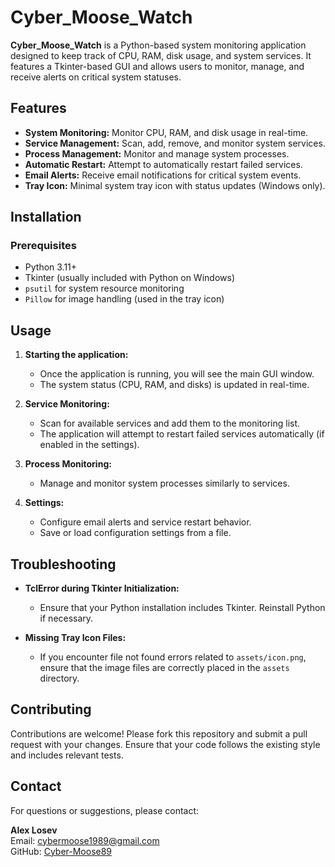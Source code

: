 # Cyber_Moose_Watch

**Cyber_Moose_Watch** is a Python-based system monitoring application designed to keep track of CPU, RAM, disk usage, and system services. It features a Tkinter-based GUI and allows users to monitor, manage, and receive alerts on critical system statuses.

## Features

- **System Monitoring:** Monitor CPU, RAM, and disk usage in real-time.
- **Service Management:** Scan, add, remove, and monitor system services.
- **Process Management:** Monitor and manage system processes.
- **Automatic Restart:** Attempt to automatically restart failed services.
- **Email Alerts:** Receive email notifications for critical system events.
- **Tray Icon:** Minimal system tray icon with status updates (Windows only).

## Installation

### Prerequisites

- Python 3.11+
- Tkinter (usually included with Python on Windows)
- `psutil` for system resource monitoring
- `Pillow` for image handling (used in the tray icon)


## Usage

1. **Starting the application:**
    - Once the application is running, you will see the main GUI window.
    - The system status (CPU, RAM, and disks) is updated in real-time.

2. **Service Monitoring:**
    - Scan for available services and add them to the monitoring list.
    - The application will attempt to restart failed services automatically (if enabled in the settings).

3. **Process Monitoring:**
    - Manage and monitor system processes similarly to services.

4. **Settings:**
    - Configure email alerts and service restart behavior.
    - Save or load configuration settings from a file.


## Troubleshooting

- **TclError during Tkinter Initialization:**
  - Ensure that your Python installation includes Tkinter. Reinstall Python if necessary.
  
- **Missing Tray Icon Files:**
  - If you encounter file not found errors related to `assets/icon.png`, ensure that the image files are correctly placed in the `assets` directory.

## Contributing

Contributions are welcome! Please fork this repository and submit a pull request with your changes. Ensure that your code follows the existing style and includes relevant tests.


## Contact

For questions or suggestions, please contact:

**Alex Losev**  
Email: [cybermoose1989@gmail.com](mailto:cybermoose1989@gmail.com)  
GitHub: [Cyber-Moose89](https://github.com/Cyber-Moose89)


